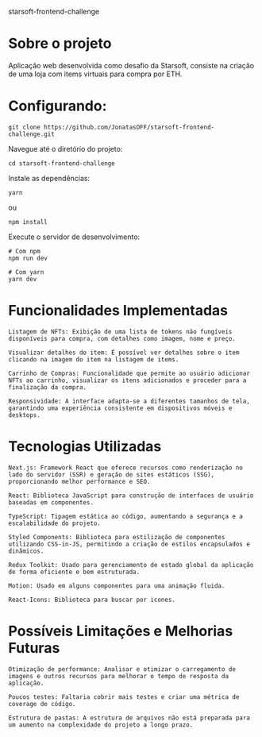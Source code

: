 starsoft-frontend-challenge

# Sobre o projeto

Aplicação web desenvolvida como desafio da Starsoft, consiste na criação de uma loja com items virtuais para compra por ETH.

# Configurando:

    git clone https://github.com/JonatasOFF/starsoft-frontend-challenge.git

Navegue até o diretório do projeto:

    cd starsoft-frontend-challenge

Instale as dependências:

    yarn
ou

    npm install

Execute o servidor de desenvolvimento:

    # Com npm
    npm run dev

    # Com yarn
    yarn dev


# Funcionalidades Implementadas

    Listagem de NFTs: Exibição de uma lista de tokens não fungíveis disponíveis para compra, com detalhes como imagem, nome e preço.

    Visualizar detalhes do item: É possível ver detalhes sobre o item clicando na imagem do item na listagem de items.

    Carrinho de Compras: Funcionalidade que permite ao usuário adicionar NFTs ao carrinho, visualizar os itens adicionados e proceder para a finalização da compra.

    Responsividade: A interface adapta-se a diferentes tamanhos de tela, garantindo uma experiência consistente em dispositivos móveis e desktops.

# Tecnologias Utilizadas

    Next.js: Framework React que oferece recursos como renderização no lado do servidor (SSR) e geração de sites estáticos (SSG), proporcionando melhor performance e SEO.

    React: Biblioteca JavaScript para construção de interfaces de usuário baseadas em componentes.

    TypeScript: Tipagem estática ao código, aumentando a segurança e a escalabilidade do projeto.

    Styled Components: Biblioteca para estilização de componentes utilizando CSS-in-JS, permitindo a criação de estilos encapsulados e dinâmicos.

    Redux Toolkit: Usado para gerenciamento de estado global da aplicação de forma eficiente e bem estruturada.

    Motion: Usado em alguns componentes para uma animação fluida.

    React-Icons: Biblioteca para buscar por icones.

# Possíveis Limitações e Melhorias Futuras

    Otimização de performance: Analisar e otimizar o carregamento de imagens e outros recursos para melhorar o tempo de resposta da aplicação.

    Poucos testes: Faltaria cobrir mais testes e criar uma métrica de coverage de código.

    Estrutura de pastas: A estrutura de arquivos não está preparada para um aumento na complexidade do projeto a longo prazo.
